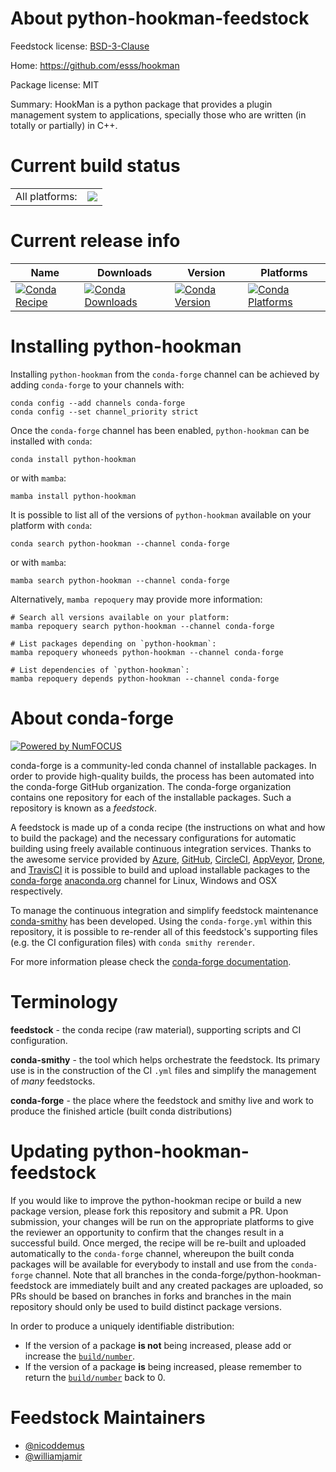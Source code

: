About python-hookman-feedstock
==============================

Feedstock license: [BSD-3-Clause](https://github.com/conda-forge/python-hookman-feedstock/blob/main/LICENSE.txt)

Home: https://github.com/esss/hookman

Package license: MIT

Summary: HookMan is a python package that provides a plugin management system to applications, specially those who are written (in totally or partially) in C++.

Current build status
====================


<table><tr><td>All platforms:</td>
    <td>
      <a href="https://dev.azure.com/conda-forge/feedstock-builds/_build/latest?definitionId=6144&branchName=main">
        <img src="https://dev.azure.com/conda-forge/feedstock-builds/_apis/build/status/python-hookman-feedstock?branchName=main">
      </a>
    </td>
  </tr>
</table>

Current release info
====================

| Name | Downloads | Version | Platforms |
| --- | --- | --- | --- |
| [![Conda Recipe](https://img.shields.io/badge/recipe-python--hookman-green.svg)](https://anaconda.org/conda-forge/python-hookman) | [![Conda Downloads](https://img.shields.io/conda/dn/conda-forge/python-hookman.svg)](https://anaconda.org/conda-forge/python-hookman) | [![Conda Version](https://img.shields.io/conda/vn/conda-forge/python-hookman.svg)](https://anaconda.org/conda-forge/python-hookman) | [![Conda Platforms](https://img.shields.io/conda/pn/conda-forge/python-hookman.svg)](https://anaconda.org/conda-forge/python-hookman) |

Installing python-hookman
=========================

Installing `python-hookman` from the `conda-forge` channel can be achieved by adding `conda-forge` to your channels with:

```
conda config --add channels conda-forge
conda config --set channel_priority strict
```

Once the `conda-forge` channel has been enabled, `python-hookman` can be installed with `conda`:

```
conda install python-hookman
```

or with `mamba`:

```
mamba install python-hookman
```

It is possible to list all of the versions of `python-hookman` available on your platform with `conda`:

```
conda search python-hookman --channel conda-forge
```

or with `mamba`:

```
mamba search python-hookman --channel conda-forge
```

Alternatively, `mamba repoquery` may provide more information:

```
# Search all versions available on your platform:
mamba repoquery search python-hookman --channel conda-forge

# List packages depending on `python-hookman`:
mamba repoquery whoneeds python-hookman --channel conda-forge

# List dependencies of `python-hookman`:
mamba repoquery depends python-hookman --channel conda-forge
```


About conda-forge
=================

[![Powered by
NumFOCUS](https://img.shields.io/badge/powered%20by-NumFOCUS-orange.svg?style=flat&colorA=E1523D&colorB=007D8A)](https://numfocus.org)

conda-forge is a community-led conda channel of installable packages.
In order to provide high-quality builds, the process has been automated into the
conda-forge GitHub organization. The conda-forge organization contains one repository
for each of the installable packages. Such a repository is known as a *feedstock*.

A feedstock is made up of a conda recipe (the instructions on what and how to build
the package) and the necessary configurations for automatic building using freely
available continuous integration services. Thanks to the awesome service provided by
[Azure](https://azure.microsoft.com/en-us/services/devops/), [GitHub](https://github.com/),
[CircleCI](https://circleci.com/), [AppVeyor](https://www.appveyor.com/),
[Drone](https://cloud.drone.io/welcome), and [TravisCI](https://travis-ci.com/)
it is possible to build and upload installable packages to the
[conda-forge](https://anaconda.org/conda-forge) [anaconda.org](https://anaconda.org/)
channel for Linux, Windows and OSX respectively.

To manage the continuous integration and simplify feedstock maintenance
[conda-smithy](https://github.com/conda-forge/conda-smithy) has been developed.
Using the ``conda-forge.yml`` within this repository, it is possible to re-render all of
this feedstock's supporting files (e.g. the CI configuration files) with ``conda smithy rerender``.

For more information please check the [conda-forge documentation](https://conda-forge.org/docs/).

Terminology
===========

**feedstock** - the conda recipe (raw material), supporting scripts and CI configuration.

**conda-smithy** - the tool which helps orchestrate the feedstock.
                   Its primary use is in the construction of the CI ``.yml`` files
                   and simplify the management of *many* feedstocks.

**conda-forge** - the place where the feedstock and smithy live and work to
                  produce the finished article (built conda distributions)


Updating python-hookman-feedstock
=================================

If you would like to improve the python-hookman recipe or build a new
package version, please fork this repository and submit a PR. Upon submission,
your changes will be run on the appropriate platforms to give the reviewer an
opportunity to confirm that the changes result in a successful build. Once
merged, the recipe will be re-built and uploaded automatically to the
`conda-forge` channel, whereupon the built conda packages will be available for
everybody to install and use from the `conda-forge` channel.
Note that all branches in the conda-forge/python-hookman-feedstock are
immediately built and any created packages are uploaded, so PRs should be based
on branches in forks and branches in the main repository should only be used to
build distinct package versions.

In order to produce a uniquely identifiable distribution:
 * If the version of a package **is not** being increased, please add or increase
   the [``build/number``](https://docs.conda.io/projects/conda-build/en/latest/resources/define-metadata.html#build-number-and-string).
 * If the version of a package **is** being increased, please remember to return
   the [``build/number``](https://docs.conda.io/projects/conda-build/en/latest/resources/define-metadata.html#build-number-and-string)
   back to 0.

Feedstock Maintainers
=====================

* [@nicoddemus](https://github.com/nicoddemus/)
* [@williamjamir](https://github.com/williamjamir/)

